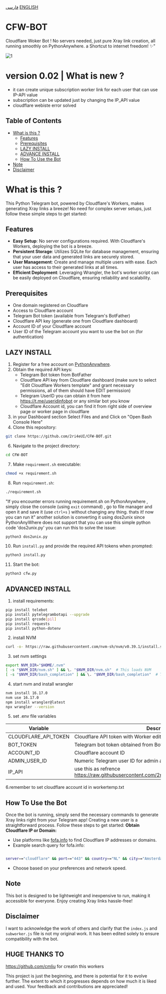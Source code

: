 [فارسی](https://github.com/2ri4eUI/CFW-BOT/blob/main/README-FA.md) 
[ENGLISH](https://github.com/2ri4eUI/CFW-BOT/blob/main/README.md)

# CFW-BOT
Cloudflare Woker Bot ! No servers needed, just pure Xray link creation, all running smoothly on PythonAnywhere. a Shortcut to internet freedom! ✨"

![1](https://github.com/2ri4eUI/CFW-BOT/assets/139592104/a2ff80e6-3c33-4443-9ee5-85b445e4a9f6)

# version 0.02 | What is new ?
- it can create unique subscription worker link for each user that can use IP-API value
- subscription can be updated just by changing the IP_API value
- cloudflare webiste error solved
  
## Table of Contents
- [What is this ?](#what-is-this-)
  - [Features](#features)
  - [Prerequisites](#prerequisites)
  - [LAZY INSTALL](#lazy-install)
  - [ADVANCE INSTALL](#advanced-install)
  - [How To Use the Bot](#how-to-use-the-bot)
- [Note](#note)
- [Disclaimer](#disclaimer)

# What is this ?
This Python Telegram bot, powered by Cloudflare's Workers, makes generating Xray links a breeze! No need for complex server setups, just follow these simple steps to get started:
## Features
- **Easy Setup**: No server configurations required. With Cloudflare's Workers, deploying the bot is a breeze.
- **Persistent Storage**: Utilizes SQLite for database management, ensuring that your user data and generated links are securely stored.
- **User Management**: Create and manage multiple users with ease. Each user has access to their generated links at all times.
- **Efficient Deployment**: Leveraging Wrangler, the bot's worker script can be easily deployed on Cloudflare, ensuring reliability and scalability.

## Prerequisites
- One domain registered on Cloudflare
- Access to Cloudflare account
- Telegram Bot token (available from Telegram's BotFather)
- Cloudflare API key (generate one from Cloudflare dashboard)
- Account ID of your Cloudflare account
- User ID of the Telegram account you want to use the bot on (for authentication)

## LAZY INSTALL
1. Register for a free account on [PythonAnywhere](https://www.pythonanywhere.com).
2. Obtain the required API keys:
   - Telegram Bot token from BotFather
   - Cloudflare API key from Cloudflare dashboard (make sure to select "Edit Cloudflare Workers template" and grant necessary permissions, all of them should have EDIT permission)
   - Telegram UserID you can obtain it from here https://t.me/useridinfobot or any similar bot you know
   - Cloudflare Account id, you can find it from right side of overview page or worker page in cloudflare
4. in your Dashboard section Select Files and and Click on "Open Bash Console Here"
5.  Clone this repository:
 ```bash
 git clone https://github.com/2ri4eUI/CFW-BOT.git
```
6. Navigate to the project directory:

 ```bash
 cd CFW-BOT
 ```
7. Make `requirement.sh` executable:
 ```bash
 chmod +x requirement.sh
 ```

8. Run `requirement.sh`:
 ```bash
 ./requirement.sh
 ```
"If you encounter errors running requirement.sh on PythonAnywhere , simply close the console (using `exit` command) , go to file manager and open it and  save it (use `ctrl+s` ) without changing any thing. thats it! now you can run it"
another solution is converting it using dos2unix 
since PythonAnyWhere does not support that you can use this simple python code 'dos2unix.py'
you can run this to solve the issue:
 ```bash
 python3 dos2unix.py
 ```
10. Run `install.py` and provide the required API tokens when prompted:
 ```bash
 python3 install.py
 ```
11. Start the bot:
 ```bash
 python3 cfw.py
 ```
## ADVANCED INSTALL

1. install requirements:
 ```bash
 pip install telebot
 pip install pytelegrambotapi --upgrade
 pip install qrcode[pil]
 pip install requests
 pip install python-dotenv
 ```
2. install NVM
```bash
curl -o- https://raw.githubusercontent.com/nvm-sh/nvm/v0.39.1/install.sh | bash
```
3. set nvm settings
``` bash
export NVM_DIR="$HOME/.nvm"
[ -s "$NVM_DIR/nvm.sh" ] && \. "$NVM_DIR/nvm.sh"  # This loads NVM
[ -s "$NVM_DIR/bash_completion" ] && \. "$NVM_DIR/bash_completion"  # This loads NVM bash completion
```
4. start nvm and install wrangler
```bash
nvm install 16.17.0
nvm use 16.17.0
npm install wrangler@latest
npx wrangler --version
```
5. set .env file variables


| Variable             | Description                                            |
|----------------------|--------------------------------------------------------|
| CLOUDFLARE_API_TOKEN | Cloudflare API token with Worker edit permission       |
| BOT_TOKEN            | Telegram bot token obtained from BotFather             |
| ACCOUNT_ID           | Cloudflare account ID                                  |
| ADMIN_USER_ID        | Numeric Telegram user ID for admin authentication      |
| IP_API               | use this as refrence https://raw.githubusercontent.com/2ri4eUI/CFW_Worker_Sub/main/ips.txt|

6.remember to set cloudflare account id in workertemp.txt 


## How To Use the Bot
Once the bot is running, simply send the necessary commands to generate Xray links right from your Telegram app!
Creating a new user is a straightforward process. Follow these steps to get started:
**Obtain Cloudflare IP or Domain:**
   - Use platforms like [fofa.info](https://fofa.info) to find Cloudflare IP addresses or domains.
   - Example search query for fofa.info:
 ```bash
 
 server=="cloudflare" && port=="443" && country=="NL" && city=="Amsterdam"
 ```
   - Choose based on your preferences and network speed.

## Note
This bot is designed to be lightweight and inexpensive to run, making it accessible for everyone. Enjoy creating Xray links hassle-free!


## Disclaimer

I want to acknowledge the work of others and clarify that the `index.js` and `subworker.js` file is not my original work. It has been edited solely to ensure compatibility with the bot. 

## HUGE THANKS TO 
https://github.com/cmliu for creatin this workers

This project is just the beginning, and there is potential for it to evolve further. The extent to which it progresses depends on how much it is liked and used. Your feedback and contributions are appreciated!

